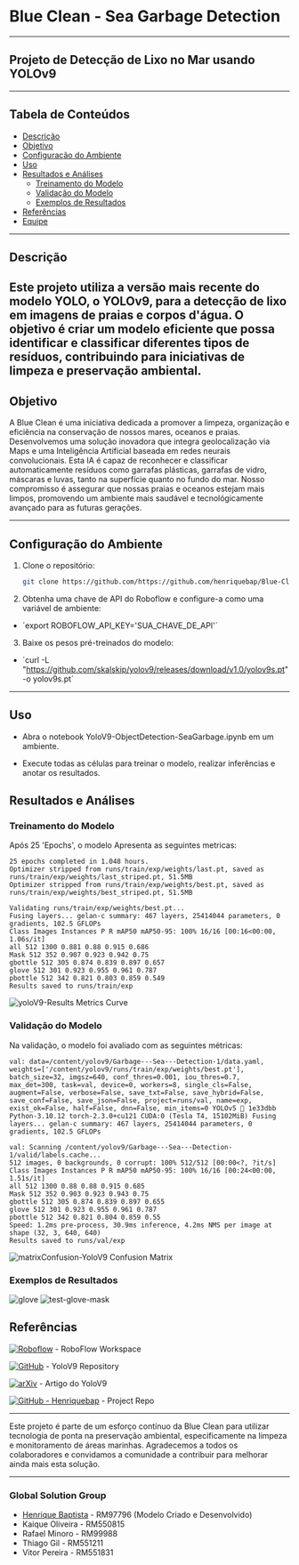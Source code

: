 # Blue Clean - Sea Garbage Detection
---
## Projeto de Detecção de Lixo no Mar usando YOLOv9
---
## Tabela de Conteúdos
- [Descrição](#descrição)
- [Objetivo](#objetivo)
- [Configuração do Ambiente](#configuração-do-ambiente)
- [Uso](#uso)
- [Resultados e Análises](#resultados-e-análises)
  - [Treinamento do Modelo](#treinamento-do-modelo)
  - [Validação do Modelo](#validação-do-modelo)
  - [Exemplos de Resultados](#exemplos-de-resultados)
- [Referências](#referências)
- [Equipe](#equipe)

---
## Descrição

Este projeto utiliza a versão mais recente do modelo YOLO, o YOLOv9, para a detecção de lixo em imagens de praias e corpos d'água. O objetivo é criar um modelo eficiente que possa identificar e classificar diferentes tipos de resíduos, contribuindo para iniciativas de limpeza e preservação ambiental.
---

## Objetivo
A Blue Clean é uma iniciativa dedicada a promover a limpeza, organização e eficiência na conservação de nossos mares, oceanos e praias. Desenvolvemos uma solução inovadora que integra geolocalização via Maps e uma Inteligência Artificial baseada em redes neurais convolucionais. Esta IA é capaz de reconhecer e classificar automaticamente resíduos como garrafas plásticas, garrafas de vidro, máscaras e luvas, tanto na superfície quanto no fundo do mar. Nosso compromisso é assegurar que nossas praias e oceanos estejam mais limpos, promovendo um ambiente mais saudável e tecnológicamente avançado para as futuras gerações.

---

## Configuração do Ambiente

1. Clone o repositório:
   ```sh
   git clone https://github.com/https://github.com/henriquebap/Blue-Clean-YoloV9.git

2. Obtenha uma chave de API do Roboflow e configure-a como uma variável de ambiente:
- ´export ROBOFLOW_API_KEY='SUA_CHAVE_DE_API'´

3. Baixe os pesos pré-treinados do modelo:
- ´curl -L "https://github.com/skalskip/yolov9/releases/download/v1.0/yolov9s.pt" -o yolov9s.pt´

---

## Uso
- Abra o notebook YoloV9-ObjectDetection-SeaGarbage.ipynb em um ambiente.

- Execute todas as células para treinar o modelo, realizar inferências e anotar os resultados.

## Resultados e Análises
### Treinamento do Modelo
Após 25 'Epochs', o modelo Apresenta as seguintes metricas:

```
25 epochs completed in 1.048 hours. 
Optimizer stripped from runs/train/exp/weights/last.pt, saved as runs/train/exp/weights/last_striped.pt, 51.5MB 
Optimizer stripped from runs/train/exp/weights/best.pt, saved as runs/train/exp/weights/best_striped.pt, 51.5MB 

Validating runs/train/exp/weights/best.pt... 
Fusing layers... gelan-c summary: 467 layers, 25414044 parameters, 0 gradients, 102.5 GFLOPs 
Class Images Instances P R mAP50 mAP50-95: 100% 16/16 [00:16<00:00, 1.06s/it] 
all 512 1300 0.881 0.88 0.915 0.686 
Mask 512 352 0.907 0.923 0.942 0.75 
gbottle 512 305 0.874 0.839 0.897 0.657 
glove 512 301 0.923 0.955 0.961 0.787 
pbottle 512 342 0.821 0.803 0.859 0.549 
Results saved to runs/train/exp
```

![yoloV9-Results](https://github.com/henriquebap/Blue-Clean-YoloV9/blob/main/images/yoloV9-Results.png)
Metrics Curve

### Validação do Modelo
Na validação, o modelo foi avaliado com as seguintes métricas:

```
val: data=/content/yolov9/Garbage---Sea---Detection-1/data.yaml, weights=['/content/yolov9/runs/train/exp/weights/best.pt'], batch_size=32, imgsz=640, conf_thres=0.001, iou_thres=0.7, max_det=300, task=val, device=0, workers=8, single_cls=False, augment=False, verbose=False, save_txt=False, save_hybrid=False, save_conf=False, save_json=False, project=runs/val, name=exp, exist_ok=False, half=False, dnn=False, min_items=0 YOLOv5 🚀 1e33dbb Python-3.10.12 torch-2.3.0+cu121 CUDA:0 (Tesla T4, 15102MiB) Fusing layers... gelan-c summary: 467 layers, 25414044 parameters, 0 gradients, 102.5 GFLOPs 

val: Scanning /content/yolov9/Garbage---Sea---Detection-1/valid/labels.cache... 
512 images, 0 backgrounds, 0 corrupt: 100% 512/512 [00:00<?, ?it/s] 
Class Images Instances P R mAP50 mAP50-95: 100% 16/16 [00:24<00:00, 1.51s/it] 
all 512 1300 0.88 0.88 0.915 0.685 
Mask 512 352 0.903 0.923 0.943 0.75 
gbottle 512 305 0.874 0.839 0.897 0.655 
glove 512 301 0.923 0.955 0.961 0.787 
pbottle 512 342 0.821 0.804 0.859 0.55 
Speed: 1.2ms pre-process, 30.9ms inference, 4.2ms NMS per image at shape (32, 3, 640, 640) 
Results saved to runs/val/exp
```
![matrixConfusion-YoloV9](https://github.com/henriquebap/Blue-Clean-YoloV9/blob/main/images/matrixConfusion-YoloV9.png)
Confusion Matrix

### Exemplos de Resultados
![glove](https://github.com/henriquebap/Blue-Clean-YoloV9/blob/main/images/glove.jpg)
![test-glove-mask](https://github.com/henriquebap/Blue-Clean-YoloV9/blob/main/images/test-glove-mask.jpg)


## Referências
[![Roboflow](https://raw.githubusercontent.com/roboflow-ai/notebooks/main/assets/badges/roboflow-blogpost.svg)](https://app.roboflow.com/global-solution-sea-garbage/garbage-sea-detection/1) - RoboFlow Workspace

[![GitHub](https://badges.aleen42.com/src/github.svg)](https://github.com/WongKinYiu/yolov9) - YoloV9 Repository

[![arXiv](https://img.shields.io/badge/arXiv-2402.13616-b31b1b.svg)](https://arxiv.org/pdf/2402.13616.pdf) - Artigo do YoloV9

[![GitHub - Henriquebap](https://badges.aleen42.com/src/github.svg)](https://github.com/henriquebap/Blue-Clean-YoloV9/tree/main) - Project Repo

---

Este projeto é parte de um esforço contínuo da Blue Clean para utilizar tecnologia de ponta na preservação ambiental, especificamente na limpeza e monitoramento de áreas marinhas. Agradecemos a todos os colaboradores e convidamos a comunidade a contribuir para melhorar ainda mais esta solução.

---
### Global Solution Group
- [Henrique Baptista](https://www.linkedin.com/in/henrique-baptista777/) - RM97796 (Modelo Criado e Desenvolvido)
- Kaique Oliveira - RM550815
- Rafael Minoro - RM99988
- Thiago Gil - RM551211
- Vitor Pereira - RM551831

